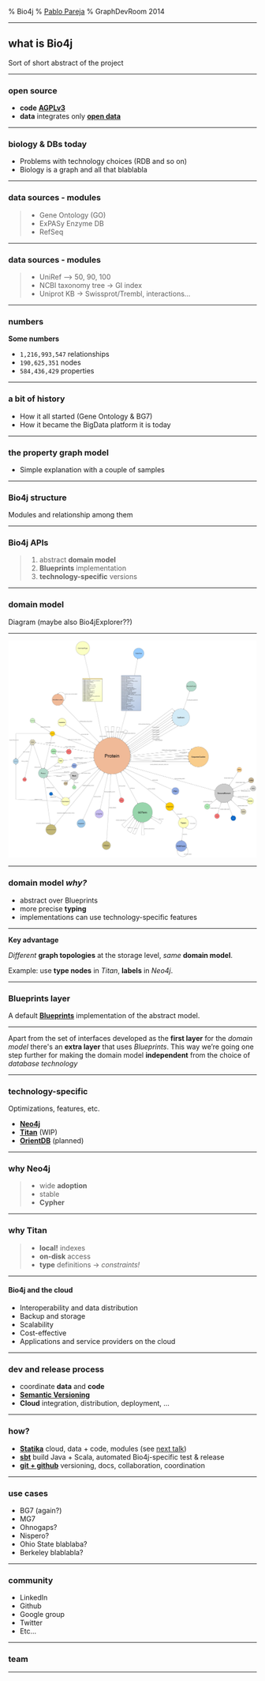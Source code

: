 % Bio4j
% [Pablo Pareja](http://twitter.com/pablopareja)
% GraphDevRoom 2014

----

## what is Bio4j

Sort of short abstract of the project

<!-- 4 or more '-' create a new slide -->
----

### open source

- **code** **[AGPLv3](https://www.gnu.org/licenses/agpl-3.0.html)**
- **data** integrates only **[open data](http://okfn.org/opendata/)**

----

### biology & DBs today

* Problems with technology choices (RDB and so on)
* Biology is a graph and all that blablabla

----

### data sources - modules

<!-- 
  the '>' symbol here is for showing items incrementally 
-->
> * Gene Ontology (GO)
> * ExPASy Enzyme DB
> * RefSeq

----

### data sources - modules

> * UniRef --> 50, 90, 100
> * NCBI taxonomy tree -> GI index
> * Uniprot KB -> Swissprot/Trembl, interactions...

----

###  numbers

**Some numbers**

* `1,216,993,547` relationships
* `190,625,351` nodes
* `584,436,429` properties

----

### a bit of history

* How it all started (Gene Ontology & BG7)
* How it became the BigData platform it is today

----

### the property graph model

* Simple explanation with a couple of samples

----

### Bio4j structure

Modules and relationship among them

----

### Bio4j APIs

> 1. abstract **domain model**
> 2. **Blueprints** implementation
> 3. **technology-specific** versions

----

### domain model

Diagram (maybe also Bio4jExplorer??)

----

<!-- 
  it looks deformed because of the aspect ratio; it should be at least 4:3
-->
![](Bio4jDomainModelWithCardinality.jpg)

----

### domain model _why?_

- abstract over Blueprints
- more precise **typing**
- implementations can use technology-specific features

----

**Key advantage** 

_Different_ **graph topologies** at the storage level, _same_ **domain model**. 

Example: use **type nodes** in _Titan_, **labels** in _Neo4j_.

----

### Blueprints layer

A default **[Blueprints](https://github.com/tinkerpop/blueprints/)** implementation of the abstract model.

----

Apart from the set of interfaces developed as the **first layer** for the _domain model_ there's an **extra layer** that uses _Blueprints_. This way we’re going one step further for making the domain model **independent** from the choice of _database technology_

----

### technology-specific

Optimizations, features, etc.

* **[Neo4j](https://github.com/neo4j/neo4j)** 
* **[Titan](https://github.com/thinkaurelius/titan/)** (WIP)
* **[OrientDB](https://github.com/orientechnologies/orientdb/)** (planned)

----

### why Neo4j

> * wide **adoption**
> * stable
> * **Cypher**

----

### why Titan

> * **local!** indexes
> * **on-disk** access
> * **type** definitions -> _constraints!_

----

#### Bio4j and the cloud

* Interoperability and data distribution
* Backup and storage
* Scalability
* Cost-effective
* Applications and service providers on the cloud

----

### dev and release process

* coordinate **data** and **code**
* **[Semantic Versioning](http://semver.org/spec/v2.0.0.html)**
* **Cloud** integration, distribution, deployment, ...

----

### how?

- **[Statika](http://ohnosequences/statika)** cloud, data + code, modules (see [next talk](https://fosdem.org/2014/schedule/event/graphdevroom_bio4j_1/))
- **[sbt](https://github.com/sbt/sbt)** build Java + Scala, automated Bio4j-specific test & release
- **[git + github](https://github.com/bio4j)** versioning, docs, collaboration, coordination

----

### use cases

* BG7 (again?)
* MG7
* Ohnogaps?
* Nispero?
* Ohio State blablaba?
* Berkeley blablabla?

----

### community

* LinkedIn
* Github
* Google group
* Twitter
* Etc...

----

###  team

----